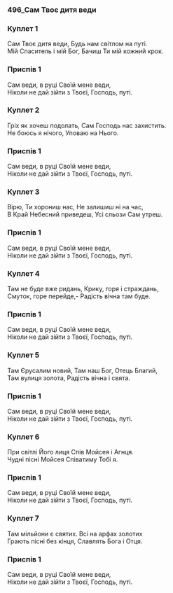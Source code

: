 ### 496_Сам Твоє дитя веди
### Куплет 1
Сам Твоє дитя веди, Будь нам світлом на путі.<br/>Мій Спаситель і мій Бог, Бачиш Ти мій кожний крок.
### Приспів 1
Сам веди, в руці Своїй мене веди,<br/>Ніколи не дай зійти з Твоєї, Господь, путі.
### Куплет 2
Гріх як хочеш подолать, Сам Господь нас захистить. <br/>Не боюсь я нічого, Уповаю на Нього.
### Приспів 1
Сам веди, в руці Своїй мене веди,<br/>Ніколи не дай зійти з Твоєї, Господь, путі.
### Куплет 3
Вірю, Ти хорониш нас, Не залишиш ні на час,<br/>В Край Небесний приведеш, Усі сльози Сам утреш.
### Приспів 1
Сам веди, в руці Своїй мене веди,<br/>Ніколи не дай зійти з Твоєї, Господь, путі.
### Куплет 4
Там не буде вже ридань, Крику, горя і страждань,<br/>Смуток, горе перейде,- Радість вічна там буде.
### Приспів 1
Сам веди, в руці Своїй мене веди,<br/>Ніколи не дай зійти з Твоєї, Господь, путі.
### Куплет 5
Там Єрусалим новий, Там наш Бог, Отець Благий,<br/>Там вулиця золота, Радість вічна і свята.
### Приспів 1
Сам веди, в руці Своїй мене веди,<br/>Ніколи не дай зійти з Твоєї, Господь, путі.
### Куплет 6
При світлі Його лиця Спів Мойсея і Агнця. <br/>Чудні пісні Мойсея Співатиму Тобі я.
### Приспів 1
Сам веди, в руці Своїй мене веди,<br/>Ніколи не дай зійти з Твоєї, Господь, путі.
### Куплет 7
Там мільйони є святих. Всі на арфах золотих<br/>Грають пісні без кінця, Славлять Бога і Отця.
### Приспів 1
Сам веди, в руці Своїй мене веди,<br/>Ніколи не дай зійти з Твоєї, Господь, путі.
